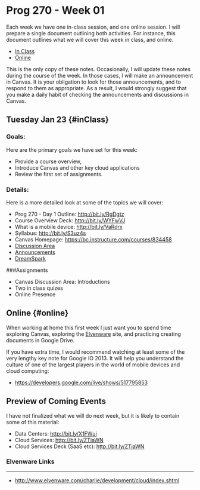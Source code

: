 Prog 270 - Week 01
==================

Each week we have one in-class session, and one online session. I will
prepare a single document outlining both activities. For instance,
this document outlines what we will cover this week in class, and online.

- [In Class](#inClass)
- [Online](#online)

This is the only copy of these notes. Occasionally, I will update
these notes during the course of the week. In those cases, I will
make an announcement in Canvas. It is your obligation to look
for those announcements, and to respond to them as appropriate. 
As a result, I would strongly suggest that you make a daily habit
of checking the announcements and discussions in Canvas.

Tuesday Jan 23 {#inClass}
--------------

### Goals:

Here are the primary goals we have set for this week:

- Provide a course overview, 
- Introduce Canvas and other key cloud applications
- Review the first set of assignments.

### Details: 

Here is a more detailed look at some of the topics we will cover:

-   Prog 270 - Day 1 Outline: <http://bit.ly/RgDgtz>
-   Course Overview Deck: <http://bit.ly/WYFwVJ>
-   What is a mobile device: <http://bit.ly/VaRdrx>
-   Syllabus: <http://bit.ly/S3uz4s>
-   Canvas Homepage: <https://bc.instructure.com/courses/834458>
-   [Discussion Area](https://bc.instructure.com/courses/834458/discussion_topics)
-   [Announcements](https://bc.instructure.com/courses/834458/announcements)
-   [DreamSpark](http://e5.onthehub.com/WebStore/Welcome.aspx?vsro=8&ws=30da76c3-be9b-e011-969d-0030487d8897)

###Assignments

-   Canvas Discussion Area: Introductions
-   Two in class quizes
-   Online Presence

Online {#online}
----------------

When working at home this first week I just want you to spend time 
exploring Canvas, exploring the [Elvenware](http://www.elvenware.com/charlie)
site, and practicing creating documents in Google Drive. 

If you have extra time, I would recommend watching at least some of 
the very lengthy key note for Google IO 2013. It will help you 
understand the culture of one of the largest players in the world of 
mobile devices and cloud computing:

- <https://developers.google.com/live/shows/517795853>

Preview of Coming Events
------------------------

I have not finalized what we will do next week, but it is likely
to contain some of this material:

-   Data Centers: <http://bit.ly/X1FWuj>
-   Cloud Services: <http://bit.ly/ZTiaWN>
-   Cloud Services Deck (SaaS etc): <http://bit.ly/ZTiaWN>

### Elvenware Links
---------------

-   <http://www.elvenware.com/charlie/development/cloud/index.shtml>
